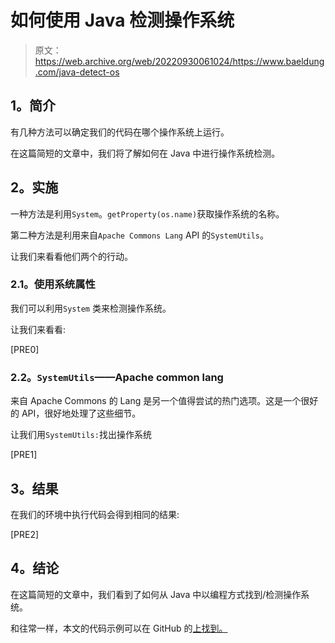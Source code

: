 # 如何使用 Java 检测操作系统

> 原文：<https://web.archive.org/web/20220930061024/https://www.baeldung.com/java-detect-os>

## **1。简介**

有几种方法可以确定我们的代码在哪个操作系统上运行。

在这篇简短的文章中，我们将了解如何在 Java 中进行操作系统检测。

## **2。实施**

一种方法是利用`System`。`getProperty(os.name)`获取操作系统的名称。

第二种方法是利用来自`Apache Commons Lang` API 的`SystemUtils`。

让我们来看看他们两个的行动。

### **2.1。使用系统属性**

我们可以利用`System` 类来检测操作系统。

让我们来看看:

[PRE0]

### **2.2。`SystemUtils`——Apache common lang**

来自 Apache Commons 的 Lang 是另一个值得尝试的热门选项。这是一个很好的 API，很好地处理了这些细节。

让我们用`SystemUtils:`找出操作系统

[PRE1]

## **3。结果**

在我们的环境中执行代码会得到相同的结果:

[PRE2]

## **4。结论**

在这篇简短的文章中，我们看到了如何从 Java 中以编程方式找到/检测操作系统。

和往常一样，本文的代码示例可以在 GitHub 的[上找到。](https://web.archive.org/web/20221030103547/https://github.com/eugenp/tutorials/tree/master/core-java-modules/core-java-os)